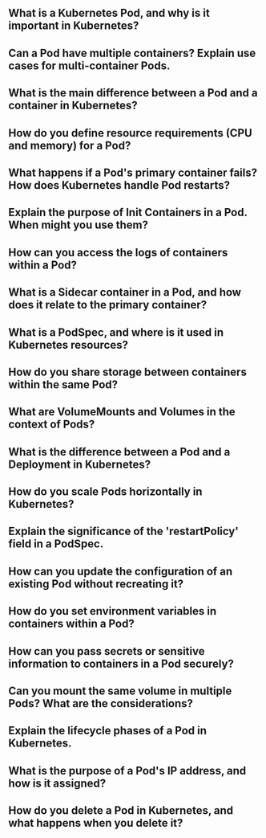 
##  What is a Kubernetes Pod, and why is it important in Kubernetes?
##  Can a Pod have multiple containers? Explain use cases for multi-container Pods.
##  What is the main difference between a Pod and a container in Kubernetes?
##  How do you define resource requirements (CPU and memory) for a Pod?
##  What happens if a Pod's primary container fails? How does Kubernetes handle Pod restarts?
##  Explain the purpose of Init Containers in a Pod. When might you use them?
##  How can you access the logs of containers within a Pod?
##  What is a Sidecar container in a Pod, and how does it relate to the primary container?
##  What is a PodSpec, and where is it used in Kubernetes resources?
##  How do you share storage between containers within the same Pod?
##  What are VolumeMounts and Volumes in the context of Pods?
##  What is the difference between a Pod and a Deployment in Kubernetes?
##  How do you scale Pods horizontally in Kubernetes?
##  Explain the significance of the 'restartPolicy' field in a PodSpec.
##  How can you update the configuration of an existing Pod without recreating it?
##  How do you set environment variables in containers within a Pod?
##  How can you pass secrets or sensitive information to containers in a Pod securely?
##  Can you mount the same volume in multiple Pods? What are the considerations?
##  Explain the lifecycle phases of a Pod in Kubernetes.
##  What is the purpose of a Pod's IP address, and how is it assigned?
##  How do you delete a Pod in Kubernetes, and what happens when you delete it?
